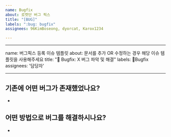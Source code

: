 ```yaml
---
name: Bugfix
about: 로켓단 버그 픽스
title: "[BUG]"
labels: ":bug: bugfix"
assignees: 96KimBoseong, dyorcat, Karox1234

---
```


---
name: 버그픽스 등록 이슈 템플릿
about: 문서를 추가 OR 수정하는 경우 해당 이슈 템플릿을 사용해주세요 
title: "🐛 Bugfix: X 버그 파악 및 해결"
labels: 🐛Bugfix
assignees: '담당자'

---

## 기존에 어떤 버그가 존재했었나요?
-

## 어떤 방법으로 버그를 해결하시나요?
-

